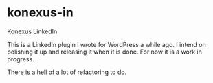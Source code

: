 konexus-in
==========

Konexus LinkedIn 

This is a LinkedIn plugin I wrote for WordPress a while ago. I intend on polishing it up and releasing it when it is done. For now it is a work in progress.

There is a hell of a lot of refactoring to do.
